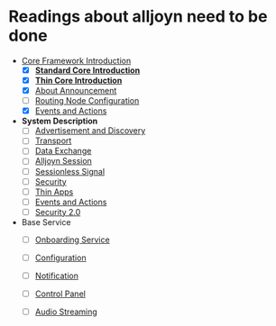 # Readings about alljoyn need to be done 
* [Core Framework Introduction](https://allseenalliance.org/framework/documentation/learn/core)
    - [x] [**Standard Core Introduction**](https://allseenalliance.org/framework/documentation/learn/core/standard-core)
    - [x] [**Thin Core Introduction**](https://allseenalliance.org/framework/documentation/learn/core/thin-core)
    - [x] [About Announcement](https://allseenalliance.org/framework/documentation/learn/core/about-announcement)
    - [ ] [Routing Node Configuration](https://allseenalliance.org/framework/documentation/learn/core/rn_config)
    - [x] [Events and Actions](https://allseenalliance.org/framework/documentation/learn/core/events-and-actions)

* **System Description**
    - [ ] [Advertisement and Discovery](https://allseenalliance.org/framework/documentation/learn/core/system-description/advertisement-discovery)
    - [ ] [Transport](https://allseenalliance.org/framework/documentation/learn/core/system-description/alljoyn-transport)
    - [ ] [Data Exchange](https://allseenalliance.org/framework/documentation/learn/core/system-description/data-exchange)
    - [ ] [Alljoyn Session](https://allseenalliance.org/framework/documentation/learn/core/system-description/alljoyn-session)
    - [ ] [Sessionless Signal](https://allseenalliance.org/framework/documentation/learn/core/system-description/sessionless-signal)
    - [ ] [Security](https://allseenalliance.org/framework/documentation/learn/core/system-description/alljoyn-security)
    - [ ] [Thin Apps](https://allseenalliance.org/framework/documentation/learn/core/system-description/thin-apps)
    - [ ] [Events and Actions](https://allseenalliance.org/framework/documentation/learn/core/system-description/events-actions)
    - [ ] [Security 2.0](https://allseenalliance.org/framework/documentation/learn/core/security2_0/hld)

* Base Service
    - [ ] [Onboarding Service](https://allseenalliance.org/framework/documentation/learn/base-services/onboarding)
    - [ ] [Configuration](https://allseenalliance.org/framework/documentation/learn/base-services/configuration)
    - [ ] [Notification](https://allseenalliance.org/framework/documentation/learn/base-services/notification)
    - [ ] [Control Panel](https://allseenalliance.org/framework/documentation/learn/base-services/controlpanel)
    - [ ] [Audio Streaming](https://allseenalliance.org/framework/documentation/learn/base-services/audiostreaming)

